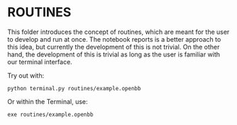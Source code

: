 # ROUTINES

This folder introduces the concept of routines, which are meant for the user to develop and run at once. The notebook reports is a better approach to this idea, but currently the development of this is not trivial. On the other hand, the development of this is trivial as long as the user is familiar with our terminal interface.

Try out with:
```
python terminal.py routines/example.openbb
```

Or within the Terminal, use:
```
exe routines/example.openbb
```